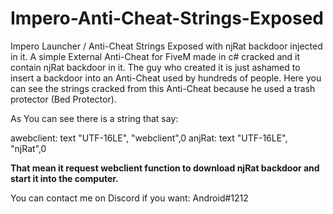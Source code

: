 # Impero-Anti-Cheat-Strings-Exposed
Impero Launcher / Anti-Cheat Strings Exposed with njRat backdoor injected in it.
A simple External Anti-Cheat for FiveM made in c# cracked and it contain njRat backdoor in it.
The guy who created it is just ashamed to insert a backdoor into an Anti-Cheat used by hundreds of people.
Here you can see the strings cracked from this Anti-Cheat because he used a trash protector (Bed Protector).



As You can see there is a string that say:

awebclient:
    text "UTF-16LE", "webclient",0
anjRat:
    text "UTF-16LE", "njRat",0

**That mean it request webclient function to download njRat backdoor and start it into the computer.**


You can contact me on Discord if you want: Android#1212
